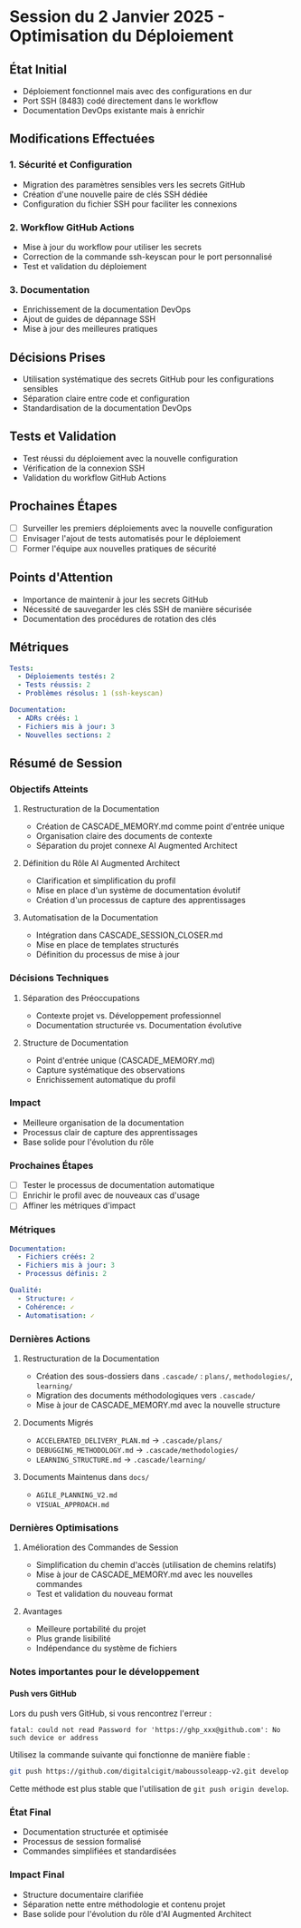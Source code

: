 # Session du 2 Janvier 2025 - Optimisation du Déploiement

## État Initial
- Déploiement fonctionnel mais avec des configurations en dur
- Port SSH (8483) codé directement dans le workflow
- Documentation DevOps existante mais à enrichir

## Modifications Effectuées

### 1. Sécurité et Configuration
- Migration des paramètres sensibles vers les secrets GitHub
- Création d'une nouvelle paire de clés SSH dédiée
- Configuration du fichier SSH pour faciliter les connexions

### 2. Workflow GitHub Actions
- Mise à jour du workflow pour utiliser les secrets
- Correction de la commande ssh-keyscan pour le port personnalisé
- Test et validation du déploiement

### 3. Documentation
- Enrichissement de la documentation DevOps
- Ajout de guides de dépannage SSH
- Mise à jour des meilleures pratiques

## Décisions Prises
- Utilisation systématique des secrets GitHub pour les configurations sensibles
- Séparation claire entre code et configuration
- Standardisation de la documentation DevOps

## Tests et Validation
- Test réussi du déploiement avec la nouvelle configuration
- Vérification de la connexion SSH
- Validation du workflow GitHub Actions

## Prochaines Étapes
- [ ] Surveiller les premiers déploiements avec la nouvelle configuration
- [ ] Envisager l'ajout de tests automatisés pour le déploiement
- [ ] Former l'équipe aux nouvelles pratiques de sécurité

## Points d'Attention
- Importance de maintenir à jour les secrets GitHub
- Nécessité de sauvegarder les clés SSH de manière sécurisée
- Documentation des procédures de rotation des clés

## Métriques
```yaml
Tests:
  - Déploiements testés: 2
  - Tests réussis: 2
  - Problèmes résolus: 1 (ssh-keyscan)

Documentation:
  - ADRs créés: 1
  - Fichiers mis à jour: 3
  - Nouvelles sections: 2
```

## Résumé de Session
### Objectifs Atteints
1. Restructuration de la Documentation
   - Création de CASCADE_MEMORY.md comme point d'entrée unique
   - Organisation claire des documents de contexte
   - Séparation du projet connexe AI Augmented Architect

2. Définition du Rôle AI Augmented Architect
   - Clarification et simplification du profil
   - Mise en place d'un système de documentation évolutif
   - Création d'un processus de capture des apprentissages

3. Automatisation de la Documentation
   - Intégration dans CASCADE_SESSION_CLOSER.md
   - Mise en place de templates structurés
   - Définition du processus de mise à jour

### Décisions Techniques
1. Séparation des Préoccupations
   - Contexte projet vs. Développement professionnel
   - Documentation structurée vs. Documentation évolutive

2. Structure de Documentation
   - Point d'entrée unique (CASCADE_MEMORY.md)
   - Capture systématique des observations
   - Enrichissement automatique du profil

### Impact
- Meilleure organisation de la documentation
- Processus clair de capture des apprentissages
- Base solide pour l'évolution du rôle

### Prochaines Étapes
- [ ] Tester le processus de documentation automatique
- [ ] Enrichir le profil avec de nouveaux cas d'usage
- [ ] Affiner les métriques d'impact

### Métriques
```yaml
Documentation:
  - Fichiers créés: 2
  - Fichiers mis à jour: 3
  - Processus définis: 2

Qualité:
  - Structure: ✓
  - Cohérence: ✓
  - Automatisation: ✓
```

### Dernières Actions
1. Restructuration de la Documentation
   - Création des sous-dossiers dans `.cascade/` : `plans/`, `methodologies/`, `learning/`
   - Migration des documents méthodologiques vers `.cascade/`
   - Mise à jour de CASCADE_MEMORY.md avec la nouvelle structure

2. Documents Migrés
   - `ACCELERATED_DELIVERY_PLAN.md` → `.cascade/plans/`
   - `DEBUGGING_METHODOLOGY.md` → `.cascade/methodologies/`
   - `LEARNING_STRUCTURE.md` → `.cascade/learning/`

3. Documents Maintenus dans `docs/`
   - `AGILE_PLANNING_V2.md`
   - `VISUAL_APPROACH.md`

### Dernières Optimisations
1. Amélioration des Commandes de Session
   - Simplification du chemin d'accès (utilisation de chemins relatifs)
   - Mise à jour de CASCADE_MEMORY.md avec les nouvelles commandes
   - Test et validation du nouveau format

2. Avantages
   - Meilleure portabilité du projet
   - Plus grande lisibilité
   - Indépendance du système de fichiers

### Notes importantes pour le développement

#### Push vers GitHub
Lors du push vers GitHub, si vous rencontrez l'erreur :
```
fatal: could not read Password for 'https://ghp_xxx@github.com': No such device or address
```
Utilisez la commande suivante qui fonctionne de manière fiable :
```bash
git push https://github.com/digitalcigit/maboussoleapp-v2.git develop
```
Cette méthode est plus stable que l'utilisation de `git push origin develop`.

### État Final
- Documentation structurée et optimisée
- Processus de session formalisé
- Commandes simplifiées et standardisées

### Impact Final
- Structure documentaire clarifiée
- Séparation nette entre méthodologie et contenu projet
- Base solide pour l'évolution du rôle d'AI Augmented Architect
